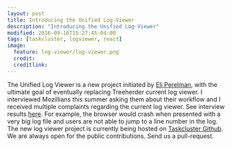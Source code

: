 ```yaml
---
layout: post
title: Introducing the Unified Log-Viewer
description: "Introducing the Unified Log-Viewer"
modified: 2016-09-16T15:27:45-04:00
tags: [taskcluster, logviewer, react]
image:
  feature: log-viewer/log-viewer.png
  credit: 
  creditlink: 
---
```


The Unified Log Viewer is a new project initiated by [Eli Perelman](http://eliperelman.com/), with the ultimate goal of eventually replacing Treeherder current log viewer. I interviewed Mozillians this summer asking them about their workflow and I received multiple complaints regarding the current log viewer. See interview results [here](https://public.etherpad-mozilla.org/p/taskcluster-dashboard-interviews). For example, the browser would crash when presented with a very big log file and users are not able to jump to a line number in the log.
The new log viewer project is currently being hosted on [Taskcluster Github](https://github.com/taskcluster/unified-logviewer). We are always open for the public contributions. Send us a pull-request.


